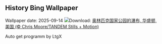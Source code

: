 ## History Bing Wallpaper
Wallpaper date: 2025-09-14
![](https://www.bing.com/th?id=OHR.HohWaterfall_ZH-CN0297269806_UHD.jpg&w=1000)Download: [奥林匹克国家公园的瀑布, 华盛顿, 美国 (© Chris Moore/TANDEM Stills + Motion)](https://www.bing.com/th?id=OHR.HohWaterfall_ZH-CN0297269806_UHD.jpg)

Auto get programm by LtgX

